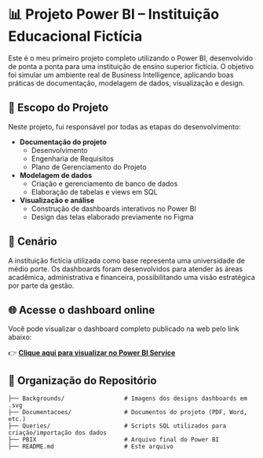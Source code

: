 # 📊 Projeto Power BI – Instituição Educacional Fictícia

Este é o meu primeiro projeto completo utilizando o Power BI, desenvolvido de ponta a ponta para uma instituição de ensino superior fictícia. O objetivo foi simular um ambiente real de Business Intelligence, aplicando boas práticas de documentação, modelagem de dados, visualização e design.

## 🧩 Escopo do Projeto

Neste projeto, fui responsável por todas as etapas do desenvolvimento:

- **Documentação do projeto**
  - Desenvolvimento
  - Engenharia de Requisitos
  - Plano de Gerenciamento do Projeto
- **Modelagem de dados**
  - Criação e gerenciamento de banco de dados
  - Elaboração de tabelas e views em SQL
- **Visualização e análise**
  - Construção de dashboards interativos no Power BI
  - Design das telas elaborado previamente no Figma

## 🏫 Cenário

A instituição fictícia utilizada como base representa uma universidade de médio porte. Os dashboards foram desenvolvidos para atender às áreas acadêmica, administrativa e financeira, possibilitando uma visão estratégica por parte da gestão.

## 🌐 Acesse o dashboard online

Você pode visualizar o dashboard completo publicado na web pelo link abaixo:

👉 [**Clique aqui para visualizar no Power BI Service**](https://app.powerbi.com/view?r=eyJrIjoiZWQ3YjYzOGQtNzZkOS00YmI3LTg4YzUtMDMxODYxYWNkZTE2IiwidCI6IjY3MDk0NmQzLTFiYzAtNDA4MS04ZTQ5LTBiNmRmZTEyOTVkZSJ9)

## 📁 Organização do Repositório

```text
├── Backgrounds/                 # Imagens dos designs dashboards em .svg
├── Documentacoes/               # Documentos do projeto (PDF, Word, etc.)
├── Queries/                     # Scripts SQL utilizados para criação/importação dos dados
├── PBIX                         # Arquivo final do Power BI
├── README.md                    # Este arquivo
